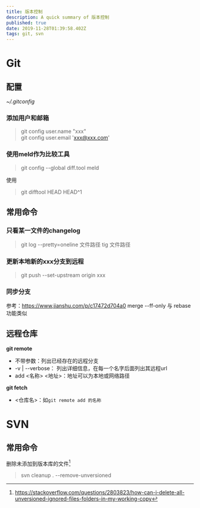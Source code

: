 ```yaml
---
title: 版本控制
description: A quick summary of 版本控制
published: true
date: 2019-11-28T01:39:58.402Z
tags: git, svn
---
```


# Git
## 配置
*~/.gitconfig*
### 添加用户和邮箱
>git config user.name "xxx"  
git config user.email 'xxx@xxx.com'  
### 使用meld作为比较工具
>git config --global  diff.tool  meld

使用
>git difftool HEAD HEAD^1

## 常用命令
### 只看某一文件的changelog
>git log --pretty=oneline 文件路径
>tig 文件路径

### 更新本地新的xxx分支到远程
> git push --set-upstream origin xxx

### 同步分支
参考：https://www.jianshu.com/p/c17472d704a0
merge --ff-only 与 rebase 功能类似

## 远程仓库
**git remote**

- 不带参数：列出已经存在的远程分支
- -v | --verbose： 列出详细信息，在每一个名字后面列出其远程url
- add <名称> <地址>：地址可以为本地或网络路径

**git fetch**

- <仓库名>：如`git remote add 的名称`


# SVN
## 常用命令

删除未添加到版本库的文件[^svnRemove]
>svn cleanup . --remove-unversioned

[^svnRemove]:https://stackoverflow.com/questions/2803823/how-can-i-delete-all-unversioned-ignored-files-folders-in-my-working-copy
